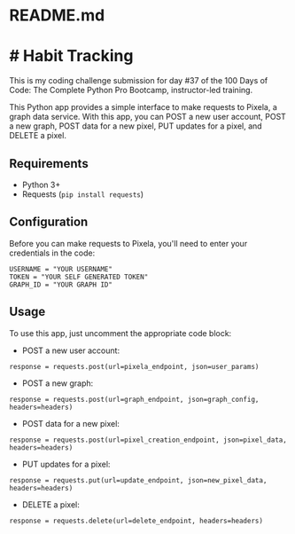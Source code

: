 # README.md
# # Habit Tracking

This is my coding challenge submission for day #37 of the 100 Days of Code: The Complete Python Pro Bootcamp, instructor-led training.

This Python app provides a simple interface to make requests to Pixela, a graph data service. With this app, you can POST a new user account, POST a new graph, POST data for a new pixel, PUT updates for a pixel, and DELETE a pixel.

## Requirements
- Python 3+
- Requests (`pip install requests`)

## Configuration
Before you can make requests to Pixela, you'll need to enter your credentials in the code: 
```
USERNAME = "YOUR USERNAME"
TOKEN = "YOUR SELF GENERATED TOKEN"
GRAPH_ID = "YOUR GRAPH ID"
```

## Usage
To use this app, just uncomment the appropriate code block:
- POST a new user account: 
```
response = requests.post(url=pixela_endpoint, json=user_params)
```

- POST a new graph: 
```
response = requests.post(url=graph_endpoint, json=graph_config, headers=headers)
```

- POST data for a new pixel: 
```
response = requests.post(url=pixel_creation_endpoint, json=pixel_data, headers=headers)
```

- PUT updates for a pixel: 
```
response = requests.put(url=update_endpoint, json=new_pixel_data, headers=headers)
```

- DELETE a pixel: 
```
response = requests.delete(url=delete_endpoint, headers=headers)
```

[//]: # (## License)

[//]: # (This project is licensed under the MIT License.)